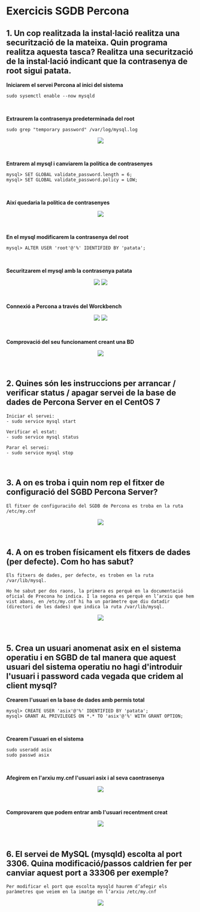 # Exercicis SGDB Percona

## 1.	Un cop realitzada la instal·lació realitza una securització de la mateixa. Quin programa realitza aquesta tasca? Realitza una securització de la instal·lació indicant que la contrasenya de root sigui patata.

**Iniciarem el servei Percona al inici del sistema**
```
sudo sysemctl enable --now mysqld
```
<br />

**Extraurem la contrasenya predeterminada del root**
```
sudo grep "temporary password" /var/log/mysql.log
```
<p align="center">
 <img src="https://user-images.githubusercontent.com/61474788/154856256-19f71c76-2854-4cc3-a0ec-1bc535092caa.png">
</p>

<br />

**Entrarem al mysql i canviarem la política de contrasenyes**
```
mysql> SET GLOBAL validate_password.length = 6;
mysql> SET GLOBAL validate_password.policy = LOW;
```

<br />

**Així quedaria la política de contrasenyes**

<p align="center">
 <img src="https://user-images.githubusercontent.com/61474788/154857424-c28e83ff-8912-4b01-87a7-b54f789b9d25.png">
</p>

<br />

**En el mysql modificarem la contrasenya del root**
```
mysql> ALTER USER 'root'@'%' IDENTIFIED BY 'patata';
```

<br />

**Securitzarem el mysql amb la contrasenya patata**
<p align="center">
 <img src="https://user-images.githubusercontent.com/61474788/154856831-6bcbdc0c-f9da-4cad-8954-90297a5e04a9.png">
 <img src="https://user-images.githubusercontent.com/61474788/154856833-f8d8190e-b644-4a59-993e-407ac6574f60.png">
</p>

<br />

**Connexió a Percona a través del Worckbench**

<p align="center">
 <img src="https://user-images.githubusercontent.com/61474788/154857329-b6c52744-1bd5-4501-9fd4-f97486bf0d0b.png">
 <img src="https://user-images.githubusercontent.com/61474788/154857344-edee468f-b2d9-49d7-8c93-6cefa46a7e56.png">
</p>

<br />
  
**Comprovació del seu funcionament creant una BD**
<p align="center">
 <img src="https://user-images.githubusercontent.com/61474788/154857072-26f36b52-15b6-493e-abcc-45fda9675840.png">
</p>

<br />

## 2.	Quines són les instruccions per arrancar / verificar status / apagar servei de la base de dades de Percona Server en el CentOS 7

```
Iniciar el servei:
- sudo service mysql start

Verificar el estat:
- sudo service mysql status

Parar el servei:
- sudo service mysql stop

```

<br />

## 3.	A on es troba i quin nom rep el fitxer de configuració del SGBD Percona Server?

```
El fitxer de configuraciño del SGDB de Percona es troba en la ruta /etc/my.cnf
```
<p align="center">
 <img src="https://user-images.githubusercontent.com/61474788/154857662-8095b7c3-acd5-4049-8ecc-c9d382f4ee20.png">
</p>

<br />


## 4.	A on es troben físicament els fitxers de dades (per defecte). Com ho has sabut?

```
Els fitxers de dades, per defecte, es troben en la ruta /var/lib/mysql.

Ho he sabut per dos raons, la primera es perquè en la documentació oficial de Precona ho indica. I la segona es perquè en l’arxiu que hem vist abans, en /etc/my.cnf hi ha un paràmetre que diu datadir (directori de les dades) que indica la ruta /var/lib/mysql.
```
<p align="center">
 <img src="https://user-images.githubusercontent.com/61474788/154857720-8da5136b-126f-459b-a4af-90b450362259.png">
</p>

<br />

## 5.	Crea un usuari anomenat asix en el sistema operatiu i en SGBD de tal manera que aquest usuari del sistema operatiu no hagi d'introduir l'usuari i password cada vegada que cridem al client mysql?

**Crearem l'usuari en la base de dades amb permís total**
```
mysql> CREATE USER 'asix'@'%' IDENTIFIED BY 'patata';
mysql> GRANT AL PRIVILEGES ON *.* TO 'asix'@'%' WITH GRANT OPTION;
```

<br />

**Crearem l'usuari en el sistema**
```
sudo useradd asix
sudo passwd asix
```

<br />

**Afegirem en l'arxiu my.cnf l'usuari asix i al seva caontrasenya**
<p align="center">
 <img src="https://user-images.githubusercontent.com/61474788/154857861-70cfbed2-ca18-4685-ae32-aa5bcb1a2aa0.png">
</p>

<br />

**Comprovarem que podem entrar amb l'usuari recentment creat**
<p align="center">
 <img src="https://user-images.githubusercontent.com/61474788/154858090-1de4acb7-6ec2-40c7-b3fb-a84426aa1a98.png">
</p>

<br />


## 6.	El servei de MySQL (mysqld) escolta al port 3306. Quina modificació/passos caldrien fer per canviar aquest port a 33306 per exemple?
```
Per modificar el port que escolta mysqld haurem d’afegir els paràmetres que veiem en la imatge en l’arxiu /etc/my.cnf
```
<p align="center">
 <img src="https://user-images.githubusercontent.com/61474788/154858133-238da988-ba1e-4eaa-bbfc-7af5013d7ddb.png">
</p>

<br />




